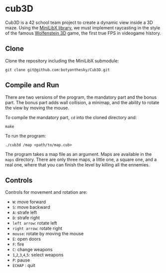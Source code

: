 # cub3D

Cub3D is a 42 school team project to create a dynamic view inside a 3D maze. Using the [MiniLibX library](https://github.com/42Paris/minilibx-linux), we must implement raycasting in the style of the famous [Wolfenstein 3D](http://users.atw.hu/wolf3d/) game, the first true FPS in videogame history.

## Clone

Clone the repository including the MiniLibX submodule:

```shell
git clone git@github.com:botyonthesky/Cub3D.git
```

## Compile and Run

There are two versions of the program, the mandatory part and the bonus part. The bonus part adds wall collision, a minimap, and the ability to rotate the view by moving the mouse.

To compile the mandatory part, `cd` into the cloned directory and:

```shell
make
```

To run the program:

```shell
./cub3d /map <path/to/map.cub>
```

The program takes a map file as an argument. Maps are available in the `maps` directory. 
There are only three maps, a little one, a square one, and a real one, where that you can finish the level by killing all the ennemies.

## Controls

Controls for movement and rotation are:

- `W`: move forward
- `S`: move backward
- `A`: strafe left
- `D`: strafe right
- `left arrow`: rotate left
- `right arrow`: rotate right
- `mouse`: rotate by moving the mouse
- `E`: open doors
- `F`: fire
- `C`: change weapons
- `1`,`2`,`3`,`4`,`5`: select weapons
- `P`: pause
- `ECHAP` : quit


